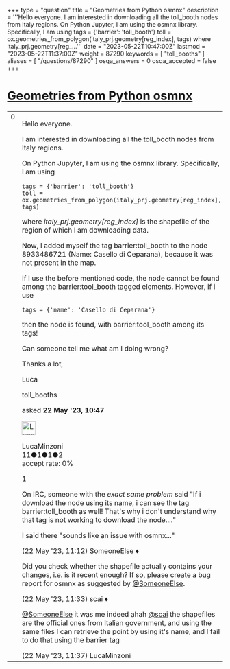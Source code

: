 +++
type = "question"
title = "Geometries from Python osmnx"
description = '''Hello everyone. I am interested in downloading all the toll_booth nodes from Italy regions. On Python Jupyter, I am using the osmnx library. Specifically, I am using tags = {&#x27;barrier&#x27;: &#x27;toll_booth&#x27;} toll = ox.geometries_from_polygon(italy_prj.geometry[reg_index], tags)  where italy_prj.geometry[reg_...'''
date = "2023-05-22T10:47:00Z"
lastmod = "2023-05-22T11:37:00Z"
weight = 87290
keywords = [ "toll_booths" ]
aliases = [ "/questions/87290" ]
osqa_answers = 0
osqa_accepted = false
+++

<div class="headNormal">

# [Geometries from Python osmnx](/questions/87290/geometries-from-python-osmnx)

</div>

<div id="main-body">

<div id="askform">

<table id="question-table" style="width:100%;">
<colgroup>
<col style="width: 50%" />
<col style="width: 50%" />
</colgroup>
<tbody>
<tr>
<td style="width: 30px; vertical-align: top"><div class="vote-buttons">
<span id="post-87290-upvote" class="ajax-command post-vote up" rel="nofollow" title="I like this post (click again to cancel)"> </span>
<div id="post-87290-score" class="post-score" title="current number of votes">
0
</div>
<span id="post-87290-downvote" class="ajax-command post-vote down" rel="nofollow" title="I dont like this post (click again to cancel)"> </span> <span id="favorite-mark" class="ajax-command favorite-mark" rel="nofollow" title="mark/unmark this question as favorite (click again to cancel)"> </span>
<div id="favorite-count" class="favorite-count">
&#10;</div>
</div></td>
<td><div id="item-right">
<div class="question-body">
<p>Hello everyone.</p>
<p>I am interested in downloading all the toll_booth nodes from Italy regions.</p>
<p>On Python Jupyter, I am using the osmnx library. Specifically, I am using</p>
<pre><code>tags = {&#39;barrier&#39;: &#39;toll_booth&#39;}
toll = ox.geometries_from_polygon(italy_prj.geometry[reg_index], tags)</code></pre>
<p>where <em>italy_prj.geometry[reg_index]</em> is the shapefile of the region of which I am downloading data.</p>
<p>Now, I added myself the tag barrier:toll_booth to the node 8933486721 (Name: Casello di Ceparana), because it was not present in the map.</p>
<p>If I use the before mentioned code, the node cannot be found among the barrier:tool_booth tagged elements. However, if i use</p>
<pre><code>tags = {&#39;name&#39;: &#39;Casello di Ceparana&#39;}</code></pre>
<p>then the node is found, with barrier:tool_booth among its tags!</p>
<p>Can someone tell me what am I doing wrong?</p>
<p>Thanks a lot,</p>
<p>Luca</p>
</div>
<div id="question-tags" class="tags-container tags">
<span class="post-tag tag-link-toll_booths" rel="tag" title="see questions tagged &#39;toll_booths&#39;">toll_booths</span>
</div>
<div id="question-controls" class="post-controls">
&#10;</div>
<div class="post-update-info-container">
<div class="post-update-info post-update-info-user">
<p>asked <strong>22 May '23, 10:47</strong></p>
<img src="https://secure.gravatar.com/avatar/90cd8d74b6a8e5aa73796594d279ad27?s=32&amp;d=identicon&amp;r=g" class="gravatar" width="32" height="32" alt="LucaMinzoni&#39;s gravatar image" />
<p><span>LucaMinzoni</span><br />
<span class="score" title="11 reputation points">11</span><span title="1 badges"><span class="badge1">●</span><span class="badgecount">1</span></span><span title="1 badges"><span class="silver">●</span><span class="badgecount">1</span></span><span title="2 badges"><span class="bronze">●</span><span class="badgecount">2</span></span><br />
<span class="accept_rate" title="Rate of the user&#39;s accepted answers">accept rate:</span> <span title="LucaMinzoni has no accepted answers">0%</span></p>
</div>
</div>
<div id="comments-container-87290" class="comments-container">
<span id="87291"></span>
<div id="comment-87291" class="comment">
<div id="post-87291-score" class="comment-score">
1
</div>
<div class="comment-text">
<p>On IRC, someone with the <em>exact same problem</em> said "If i download the node using its name, i can see the tag barrier:toll_booth as well! That's why i don't understand why that tag is not working to download the node...."</p>
<p>I said there "sounds like an issue with osmnx..."</p>
</div>
<div id="comment-87291-info" class="comment-info">
<span class="comment-age">(22 May '23, 11:12)</span> <span class="comment-user userinfo">SomeoneElse ♦</span>
</div>
</div>
<span id="87292"></span>
<div id="comment-87292" class="comment">
<div id="post-87292-score" class="comment-score">
&#10;</div>
<div class="comment-text">
<p>Did you check whether the shapefile actually contains your changes, i.e. is it recent enough? If so, please create a bug report for osmnx as suggested by <a href="https://help.openstreetmap.org/users/387/someoneelse">@SomeoneElse</a>.</p>
</div>
<div id="comment-87292-info" class="comment-info">
<span class="comment-age">(22 May '23, 11:33)</span> <span class="comment-user userinfo">scai ♦</span>
</div>
</div>
<span id="87293"></span>
<div id="comment-87293" class="comment">
<div id="post-87293-score" class="comment-score">
&#10;</div>
<div class="comment-text">
<p><a href="https://help.openstreetmap.org/users/387/someoneelse">@SomeoneElse</a> it was me indeed ahah <a href="https://help.openstreetmap.org/users/158/scai">@scai</a> the shapefiles are the official ones from Italian government, and using the same files I can retrieve the point by using it's name, and I fail to do that using the barrier tag</p>
</div>
<div id="comment-87293-info" class="comment-info">
<span class="comment-age">(22 May '23, 11:37)</span> <span class="comment-user userinfo">LucaMinzoni</span>
</div>
</div>
</div>
<div id="comment-tools-87290" class="comment-tools">
&#10;</div>
<div class="clear">
&#10;</div>
<div id="comment-87290-form-container" class="comment-form-container">
&#10;</div>
<div class="clear">
&#10;</div>
</div></td>
</tr>
</tbody>
</table>

</div>

</div>

